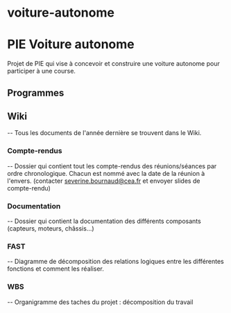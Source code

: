 # voiture-autonome

# PIE Voiture autonome

Projet de PIE qui vise à concevoir et construire une voiture autonome pour participer à une course.

## Programmes

## Wiki

-- Tous les documents de l'année dernière se trouvent dans le Wiki.

### Compte-rendus

-- Dossier qui contient tout les compte-rendus des réunions/séances par ordre chronologique. Chacun est nommé avec la date de la réunion à l'envers.
(contacter severine.bournaud@cea.fr et envoyer slides de compte-rendu)

### Documentation

-- Dossier qui contient la documentation des différents composants (capteurs, moteurs, châssis...)

### FAST

-- Diagramme de décomposition des relations logiques entre les différentes fonctions et comment les réaliser.

### WBS

-- Organigramme des taches du projet : décomposition du travail